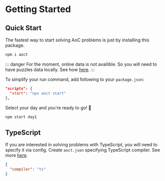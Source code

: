 # Getting Started

## Quick Start

The fastest way to start solving AoC problems is just by installing this package.

```sh
npm i aoct
```

::: danger
For the moment, online data is not availible. So you will need to have puzzles data locally. See how [here](local-data/).
:::

To simplify your run command, add following to your `package.json`:

```json
"scripts": {
  "start": "npx aoct start"
},
```

Select your day and you're ready to go! 🎉

```sh
npm start day1
```

## TypeScript

If you are interested in solving problems with TypeScript, you will need to specify it via config. Create `aoct.json` specifying TypeScript compiler. See more [here](config/).

```json
{
  "compiler": "ts"
}
```
